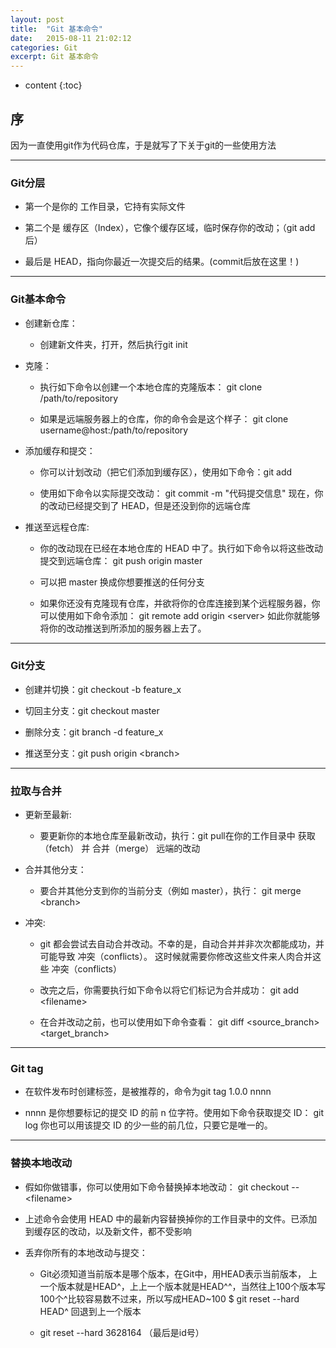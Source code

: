 ```yaml
---
layout: post
title:  "Git 基本命令"
date:   2015-08-11 21:02:12
categories: Git
excerpt: Git 基本命令
---
```


* content
{:toc}


## 序

因为一直使用git作为代码仓库，于是就写了下关于git的一些使用方法

---

### Git分层

 * 第一个是你的 工作目录，它持有实际文件

 * 第二个是 缓存区（Index），它像个缓存区域，临时保存你的改动；（git add后）

 * 最后是 HEAD，指向你最近一次提交后的结果。(commit后放在这里！)

---

### Git基本命令

 * 创建新仓库：

   * 创建新文件夹，打开，然后执行git init

 * 克隆：

   * 执行如下命令以创建一个本地仓库的克隆版本：
git clone /path/to/repository

   * 如果是远端服务器上的仓库，你的命令会是这个样子：
git clone username@host:/path/to/repository

 * 添加缓存和提交：

   * 你可以计划改动（把它们添加到缓存区），使用如下命令：git add <filename>

   * 使用如下命令以实际提交改动：
git commit -m "代码提交信息"
现在，你的改动已经提交到了 HEAD，但是还没到你的远端仓库

 * 推送至远程仓库:

   * 你的改动现在已经在本地仓库的 HEAD 中了。执行如下命令以将这些改动提交到远端仓库：
git push origin master

   * 可以把 master 换成你想要推送的任何分支

   * 如果你还没有克隆现有仓库，并欲将你的仓库连接到某个远程服务器，你可以使用如下命令添加：
git remote add origin \<server\>
如此你就能够将你的改动推送到所添加的服务器上去了。

---

### Git分支

 * 创建并切换：git checkout -b feature_x

 * 切回主分支：git checkout master

 * 删除分支：git branch -d feature_x

 * 推送至分支：git push origin \<branch\>

---

### 拉取与合并

 * 更新至最新:

   * 要更新你的本地仓库至最新改动，执行：git pull在你的工作目录中 获取（fetch） 并 合并（merge） 远端的改动

 * 合并其他分支：

   * 要合并其他分支到你的当前分支（例如 master），执行：
git merge \<branch\>

 * 冲突:

   * git 都会尝试去自动合并改动。不幸的是，自动合并并非次次都能成功，并可能导致 冲突（conflicts）。
这时候就需要你修改这些文件来人肉合并这些 冲突（conflicts）

   * 改完之后，你需要执行如下命令以将它们标记为合并成功：
git add \<filename\>

   * 在合并改动之前，也可以使用如下命令查看：
git diff \<source_branch\> \<target_branch\>

---

### Git tag

 * 在软件发布时创建标签，是被推荐的，命令为git tag 1.0.0 nnnn

 * nnnn 是你想要标记的提交 ID 的前 n 位字符。使用如下命令获取提交 ID：
git log
你也可以用该提交 ID 的少一些的前几位，只要它是唯一的。

---

### 替换本地改动

 * 假如你做错事，你可以使用如下命令替换掉本地改动：
git checkout -- \<filename\>

 * 上述命令会使用 HEAD 中的最新内容替换掉你的工作目录中的文件。已添加到缓存区的改动，以及新文件，都不受影响

 * 丢弃你所有的本地改动与提交：

   * Git必须知道当前版本是哪个版本，在Git中，用HEAD表示当前版本，
上一个版本就是HEAD^，上上一个版本就是HEAD^^，当然往上100个版本写100个^比较容易数不过来，所以写成HEAD~100
$ git reset --hard HEAD^
回退到上一个版本

   * git reset --hard 3628164
（最后是id号）